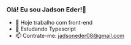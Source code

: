 ### Olá! Eu sou Jadson Eder!👋




- 🔭 Hoje trabalho com front-end
- 🌱 Estudando Typescript
- 📫 Contrate-me: jadsoneder08@gmail.com
